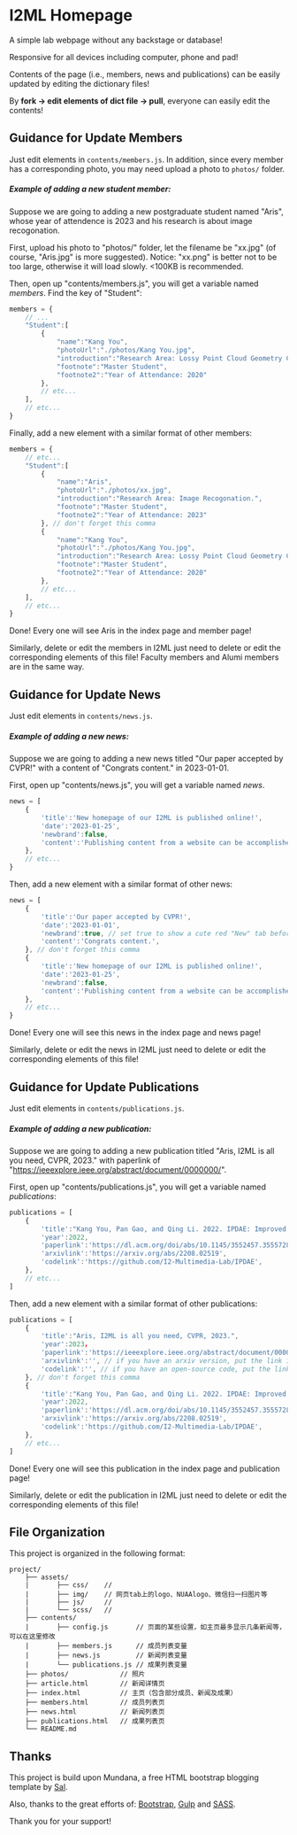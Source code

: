 # I2ML Homepage

A simple lab webpage without any backstage or database!

Responsive for all devices including computer, phone and pad!

Contents of the page (i.e., members, news and publications) can be easily updated by editing the dictionary files!

By **fork -> edit elements of dict file -> pull**, everyone can easily edit the contents!

## Guidance for Update Members
Just edit elements in ``contents/members.js``. In addition, since every member has a corresponding photo, you may need upload a photo to ``photos/`` folder.
##### Example of adding a new student member:
Suppose we are going to adding a new postgraduate student named "Aris", whose year of attendence is 2023 and his research is about image recogonation.

First, upload his photo to "photos/" folder, let the filename be "xx.jpg" (of course, "Aris.jpg" is more suggested).
Notice: "xx.png" is better not to be too large, otherwise it will load slowly. <100KB is recommended.

Then, open up "contents/members.js", you will get a variable named *members*. Find the key of "Student":
```javascript
members = {
    // ...
    "Student":[
        {
            "name":"Kang You",
            "photoUrl":"./photos/Kang You.jpg",
            "introduction":"Research Area: Lossy Point Cloud Geometry Compression using Deep Learning.",
            "footnote":"Master Student",
            "footnote2":"Year of Attendance: 2020"
        },
        // etc...
    ],
    // etc...
}
```
Finally, add a new element with a similar format of other members:
```javascript
members = {
    // etc...
    "Student":[
        {
            "name":"Aris",
            "photoUrl":"./photos/xx.jpg",
            "introduction":"Research Area: Image Recogonation.",
            "footnote":"Master Student",
            "footnote2":"Year of Attendance: 2023"
        }, // don't forget this comma
        {
            "name":"Kang You",
            "photoUrl":"./photos/Kang You.jpg",
            "introduction":"Research Area: Lossy Point Cloud Geometry Compression using Deep Learning.",
            "footnote":"Master Student",
            "footnote2":"Year of Attendance: 2020"
        },
        // etc...
    ],
    // etc...
}
```
Done! Every one will see Aris in the index page and member page!

Similarly, delete or edit the members in I2ML just need to delete or edit the corresponding elements of this file! Faculty members and Alumi members are in the same way.

## Guidance for Update News
Just edit elements in ``contents/news.js``.
##### Example of adding a new news:
Suppose we are going to adding a new news titled "Our paper accepted by CVPR!" with a content of "Congrats content." in 2023-01-01.

First, open up "contents/news.js", you will get a variable named *news*.
```javascript
news = [
    {
        'title':'New homepage of our I2ML is published online!',
        'date':'2023-01-25',
        'newbrand':false,
        'content':'Publishing content from a website can be accomplished simply by manipulating dictionary objects! See our GitHub for details on the source code and how to use it!😄',
    },
    // etc...
}
```
Then, add a new element with a similar format of other news:
```javascript
news = [ 
    {
        'title':'Our paper accepted by CVPR!',
        'date':'2023-01-01',
        'newbrand':true, // set true to show a cute red "New" tab before the title
        'content':'Congrats content.',
    }, // don't forget this comma
    {
        'title':'New homepage of our I2ML is published online!',
        'date':'2023-01-25',
        'newbrand':false,
        'content':'Publishing content from a website can be accomplished simply by manipulating dictionary objects! See our GitHub for details on the source code and how to use it!😄',
    },
    // etc...
}
```
Done! Every one will see this news in the index page and news page!

Similarly, delete or edit the news in I2ML just need to delete or edit the corresponding elements of this file!

## Guidance for Update Publications
Just edit elements in ``contents/publications.js``.
##### Example of adding a new publication:
Suppose we are going to adding a new publication titled "Aris, I2ML is all you need, CVPR, 2023." with paperlink of "https://ieeexplore.ieee.org/abstract/document/0000000/".

First, open up "contents/publications.js", you will get a variable named *publications*:
```javascript
publications = [
    {
        'title':"Kang You, Pan Gao, and Qing Li. 2022. IPDAE: Improved Patch-Based Deep Autoencoder for Lossy Point Cloud Geometry Compression. In Proceedings of the 1st International Workshop on Advances in Point Cloud Compression, Processing and Analysis (APCCPA '22). Association for Computing Machinery, New York, NY, USA, 1–10.",
        'year':2022,
        'paperlink':'https://dl.acm.org/doi/abs/10.1145/3552457.3555728',
        'arxivlink':'https://arxiv.org/abs/2208.02519',
        'codelink':'https://github.com/I2-Multimedia-Lab/IPDAE',
    },
    // etc...
]
```
Then, add a new element with a similar format of other publications:
```javascript
publications = [
    {
        'title':"Aris, I2ML is all you need, CVPR, 2023.",
        'year':2023，
        'paperlink':'https://ieeexplore.ieee.org/abstract/document/0000000/',
        'arxivlink':'', // if you have an arxiv version, put the link in. other wise keep an empty quotes like ''.
        'codelink':'', // if you have an open-source code, put the link in. other wise keep an empty quotes like ''.
    }, // don't forget this comma
    {
        'title':"Kang You, Pan Gao, and Qing Li. 2022. IPDAE: Improved Patch-Based Deep Autoencoder for Lossy Point Cloud Geometry Compression. In Proceedings of the 1st International Workshop on Advances in Point Cloud Compression, Processing and Analysis (APCCPA '22). Association for Computing Machinery, New York, NY, USA, 1–10.",
        'year':2022,
        'paperlink':'https://dl.acm.org/doi/abs/10.1145/3552457.3555728',
        'arxivlink':'https://arxiv.org/abs/2208.02519',
        'codelink':'https://github.com/I2-Multimedia-Lab/IPDAE',
    },
    // etc...
]
```
Done! Every one will see this publication in the index page and publication page!

Similarly, delete or edit the publication in I2ML just need to delete or edit the corresponding elements of this file!

## File Organization
This project is organized in the following format:
```
project/
    ├── assets/
    |       ├── css/    //
    |       ├── img/    // 网页tab上的logo、NUAAlogo、微信扫一扫图片等
    |       ├── js/     //
    |       └── scss/   //
    ├── contents/
    |       ├── config.js       // 页面的某些设置，如主页最多显示几条新闻等，可以在这里修改
    |       ├── members.js      // 成员列表变量
    |       ├── news.js         // 新闻列表变量
    |       └── publications.js // 成果列表变量
    ├── photos/             // 照片
    ├── article.html        // 新闻详情页
    ├── index.html          // 主页（包含部分成员、新闻及成果）
    ├── members.html        // 成员列表页
    ├── news.html           // 新闻列表页
    ├── publications.html   // 成果列表页
    └── README.md
```

## Thanks
This project is build upon Mundana, a free HTML bootstrap blogging template by [Sal](https://www.wowthemes.net).

Also, thanks to the great efforts of: [Bootstrap](https://github.com/twbs/bootstrap), [Gulp](https://gulpjs.com/) and [SASS](https://sass-lang.com/).

Thank you for your support!
